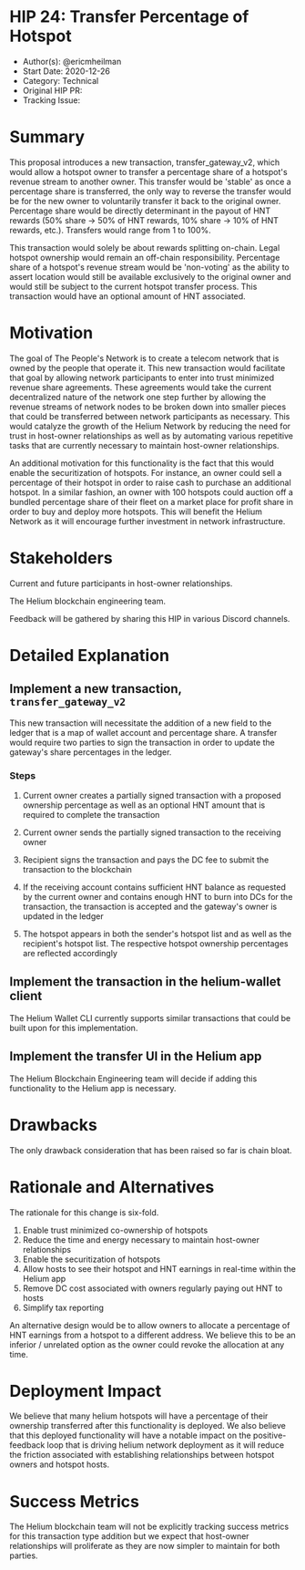# HIP 24: Transfer Percentage of Hotspot

- Author(s): @ericmheilman
- Start Date: 2020-12-26
- Category: Technical
- Original HIP PR: <!-- leave this empty; maintainer will fill in ID of this pull request -->
- Tracking Issue: <!-- leave this empty; maintainer will create a discussion issue -->

# Summary
[summary]: #summary

This proposal introduces a new transaction, transfer_gateway_v2, which would allow a hotspot 
owner to transfer a percentage share of a hotspot's revenue stream to another owner. This transfer
would be 'stable' as once a percentage share is transferred, the only way to reverse the transfer 
would be for the new owner to voluntarily transfer it back to the original owner. Percentage share 
would be directly determinant in the payout of HNT rewards  (50% share -> 50% of HNT rewards, 
10% share -> 10% of HNT rewards, etc.). Transfers would range from 1 to 100%.

This transaction would solely be about rewards splitting on-chain. Legal hotspot ownership 
would remain an off-chain responsibility. Percentage share of a hotspot's revenue stream would be 
'non-voting' as the ability to assert location would still be available exclusively to the original 
owner and would still be subject to the current hotspot transfer process. This transaction would 
have an optional amount of HNT associated.


# Motivation
[motivation]: #motivation

The goal of The People's Network is to create a telecom network that is owned by the people
that operate it. This new transaction would facilitate that goal by allowing network participants 
to enter into trust minimized revenue share agreements. These agreements would take the current 
decentralized nature of the network one step further by allowing the revenue streams of network nodes 
to be broken down into smaller pieces that could be transferred between network participants as 
necessary. This would catalyze the growth of the Helium Network by reducing the need for trust 
in host-owner relationships as well as by automating various repetitive tasks that are currently 
necessary to maintain host-owner relationships.

An additional motivation for this functionality is the fact that this would enable the securitization 
of hotspots. For instance, an owner could sell a percentage of their hotspot in order to 
raise cash to purchase an additional hotspot. In a similar fashion, an owner with 100 hotspots 
could auction off a bundled percentage share of their fleet on a market place for profit 
share in order to buy and deploy more hotspots. This will benefit the Helium Network as it 
will encourage further investment in network infrastructure.


# Stakeholders
[stakeholders]: #stakeholders

Current and future participants in host-owner relationships.

The Helium blockchain engineering team.

Feedback will be gathered by sharing this HIP in various Discord channels.


# Detailed Explanation
[detailed-explanation]: #detailed-explanation


## Implement a new transaction, `transfer_gateway_v2`

This new transaction will necessitate the addition of a new field to the ledger that is a map of 
wallet account and percentage share. A transfer would require two parties to sign the transaction 
in order to update the gateway's share percentages in the ledger.  


### Steps

1. Current owner creates a partially signed transaction with a proposed ownership
percentage as well as an optional HNT amount that is required to complete the transaction

2. Current owner sends the partially signed transaction to the receiving owner

3. Recipient signs the transaction and pays the DC fee to submit the transaction to the blockchain

4. If the receiving account contains sufficient HNT balance as requested by the current
owner and contains enough HNT to burn into DCs for the transaction, the transaction
is accepted and the gateway's owner is updated in the ledger

5. The hotspot appears in both the sender's hotspot list and as well as the recipient's
hotspot list. The respective hotspot ownership percentages are reflected accordingly

## Implement the transaction in the helium-wallet client

The Helium Wallet CLI currently supports similar transactions that could be built upon for this implementation.

## Implement the transfer UI in the Helium app

The Helium Blockchain Engineering team will decide if adding this functionality to the Helium app is necessary.




# Drawbacks
[drawbacks]: #drawbacks

The only drawback consideration that has been raised so far is chain bloat.

# Rationale and Alternatives
[alternatives]: #rationale-and-alternatives


The rationale for this change is six-fold.

1. Enable trust minimized co-ownership of hotspots
2. Reduce the time and energy necessary to maintain host-owner relationships
3. Enable the securitization of hotspots
4. Allow hosts to see their hotspot and HNT earnings in real-time within the Helium app
5. Remove DC cost associated with owners regularly paying out HNT to hosts
6. Simplify tax reporting

An alternative design would be to allow owners to allocate a percentage of HNT earnings from a
hotspot to a different address. We believe this to be an inferior / unrelated option as the owner 
could revoke the allocation at any time.


# Deployment Impact
[deployment-impact]: #deployment-impact

We believe that many helium hotspots will have a percentage of their ownership
transferred after this functionality is deployed. We also believe that this deployed
functionality will have a notable impact on the positive-feedback loop that is driving
helium network deployment as it will reduce the friction associated with establishing
relationships between hotspot owners and hotspot hosts.



# Success Metrics
[success-metrics]: #success-metrics

The Helium blockchain team will not be explicitly tracking success metrics for this
transaction type addition but we expect that host-owner relationships will proliferate
as they are now simpler to maintain for both parties.
